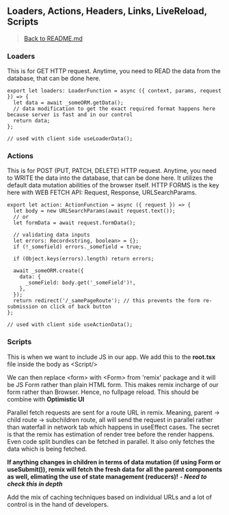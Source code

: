 ## Loaders, Actions, Headers, Links, LiveReload, Scripts

> [Back to README.md](../README.md)

### Loaders

This is for GET HTTP request. Anytime, you need to READ the data from the database, that can be done here.

```tsx
export let loaders: LoaderFunction = async ({ context, params, request }) => {
  let data = await _someORM.getData();
  // data modification to get the exact required format happens here because server is fast and in our control
  return data;
};

// used with client side useLoaderData();
```

### Actions

This is for POST (PUT, PATCH, DELETE) HTTP request. Anytime, you need to WRITE the data into the database, that can be done here. It utilizes the default data mutation abilities of the browser itself. HTTP FORMS is the key here with WEB FETCH API: Request, Response, URLSearchParams.

```tsx
export let action: ActionFunction = async ({ request }) => {
  let body = new URLSearchParams(await request.text());
  // or
  let formData = await request.formData();

  // validating data inputs
  let errors: Record<string, boolean> = {};
  if (!_somefield) errors._somefield = true;

  if (Object.keys(errors).length) return errors;

  await _someORM.create({
    data: {
      _someField: body.get('_someField')!,
    },
  });
  return redirect('/_samePageRoute'); // this prevents the form re-submission on click of back button
};

// used with client side useActionData();
```

### Scripts

This is when we want to include JS in our app. We add this to the **root.tsx** file inside the body as &lt;Script/&gt;

We can then replace &lt;form&gt; with &lt;Form&gt; from 'remix' package and it will be JS Form rather than plain HTML form. This makes remix incharge of our form rather than Browser. Hence, no fullpage reload. This should be combine with **Optimistic UI**

Parallel fetch requests are sent for a route URL in remix. Meaning, parent -> child route -> subchildren route, all will send the request in parallel rather than waterfall in network tab which happens in useEffect cases. The secret is that the remix has estimation of render tree before the render happens. Even code split bundles can be fetched in parallel. It also only fetches the data which is being fetched.

**If anything changes in children in terms of data mutation (if using Form or useSubmit()), remix will fetch the fresh data for all the parent components as well, elimating the use of state management (reducers)!** **_- Need to check this in depth_**

Add the mix of caching techniques based on individual URLs and a lot of control is in the hand of developers.

